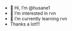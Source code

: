 - 👋 Hi, I’m @husane1
- 👀 I’m interested in rvn
- 🌱 I’m currently learning rvn
- Thanks a lot!!!


<!---
husane1/husane1 is a ✨ special ✨ repository because its `README.md` (this file) appears on your GitHub profile.
You can click the Preview link to take a look at your changes.
--->
